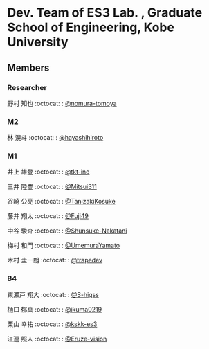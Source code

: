 # Dev. Team of ES3 Lab. , Graduate School of Engineering, Kobe University
## Members

### Researcher

野村 知也 :octocat: : [@nomura-tomoya](https://github.com/nomura-tomoya)

### M2

林 滉斗	:octocat: : [@hayashihiroto](https://github.com/hayashihiroto)

### M1

井上 雄登 :octocat: : [@tkt-ino](https://github.com/tkt-ino)

三井 陸豊 :octocat: : [@Mitsui311](https://github.com/Mitsui311)

谷崎 公亮 :octocat: : [@TanizakiKosuke](https://github.com/TanizakiKosuke)

藤井 翔太 :octocat: : [@Fuji49](https://github.com/Fuji49)

中谷 駿介 :octocat: : [@Shunsuke-Nakatani](https://github.com/Shunsuke-Nakatani)

梅村 和門 :octocat: : [@UmemuraYamato](https://github.com/UmemuraYamato)

木村 圭一朗 :octocat: : [@trapedev](https://github.com/trapedev)

### B4
東瀬戸 翔大 :octocat: : [@S-higss](https://github.com/S-higss)

樋口 郁真 :octocat: : [@ikuma0219](https://github.com/ikuma0219)

栗山 幸祐 :octocat: : [@kskk-es3](https://github.com/kskk-es3)

江連 照人 :octocat: : [@Eruze-vision](https://github.com/Eruze-vision)

